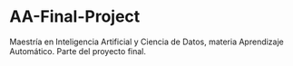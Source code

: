 # AA-Final-Project
Maestría en Inteligencia Artificial y Ciencia de Datos, materia Aprendizaje Automático. Parte del proyecto final.
